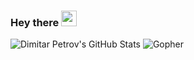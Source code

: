 ### Hey there <img src="https://media.giphy.com/media/hvRJCLFzcasrR4ia7z/giphy.gif" width="25px">
![Dimitar Petrov's GitHub Stats](https://github-readme-stats.vercel.app/api?username=DimitarPetrov&show_icons=true&count_private=true&theme=default&hide_border=true&include_all_commits=true)
![Gopher](https://github.com/egonelbre/gophers/blob/master/.thumb/vector/superhero/zorro.png)
<!--- [![Linkedin](https://img.icons8.com/color/96/000000/linkedin.png)](https://www.linkedin.com/in/dimitar-nikolaev-petrov) -->
<!--- ![Dimitar Petrov's Most Used Languages](https://github-readme-stats.vercel.app/api/top-langs/?username=DimitarPetrov&layout=compact) -->
